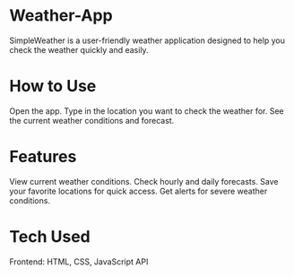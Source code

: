 # Weather-App
SimpleWeather is a user-friendly weather application designed to help you check the weather quickly and easily.

# How to Use
Open the app.
Type in the location you want to check the weather for.
See the current weather conditions and forecast.

# Features
View current weather conditions.
Check hourly and daily forecasts.
Save your favorite locations for quick access.
Get alerts for severe weather conditions.

# Tech Used
Frontend: HTML, CSS, JavaScript
API
